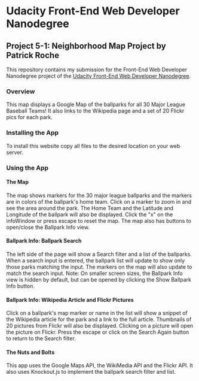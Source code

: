 # Udacity Front-End Web Developer Nanodegree
## Project 5-1: Neighborhood Map Project by Patrick Roche

This repository contains my submission for the Front-End Web Developer Nanodegree project of the [Udacity Front-End Web Developer Nanodegree](https://www.udacity.com/course/front-end-web-developer-nanodegree--nd001).

### Overview
This map displays a Google Map of the ballparks for all 30 Major League Baseball Teams!  It also links to the Wikipedia page and a set of 20 Flickr pics for each park.

### Installing the App
To install this website copy all files to the desired location on your web server.

### Using the App

#### The Map
The map shows markers for the 30 major league ballparks and the markers are in colors of the ballpark's home team.  Click on a marker to zoom in and see the area around the park.  The Home Team and the Latitude and Longitude of the ballpark will also be displayed.  Click the "x" on the infoWindow or press escape to reset the map.  The map also has buttons to open/close the Ballpark Info view.

#### Ballpark Info: Ballpark Search
The left side of the page will show a Search filter and a list of the ballparks.  When a search input is entered, the ballpark list will update to show only those parks matching the input.  The markers on the map will also update to match the search input.  Note: On smaller screen sizes, the Ballpark Info view is hidden by default, but can be opened by clicking the Show Ballpark Info button.

#### Ballpark Info: Wikipedia Article and Flickr Pictures
Click on a ballpark's map marker or name in the list will show a snippet of the Wikipedia article for the park and a link to the full article.  Thumbnails of 20 pictures from Flickr will also be displayed.  Clicking on a picture will open the picture on Flickr.  Press the escape or click on the Search Again button to return to the Search filter.

#### The Nuts and Bolts
This app uses the Google Maps API, the WikiMedia API and the Flickr API.  It also uses Knockout.js to implement the ballpark search filter and list.